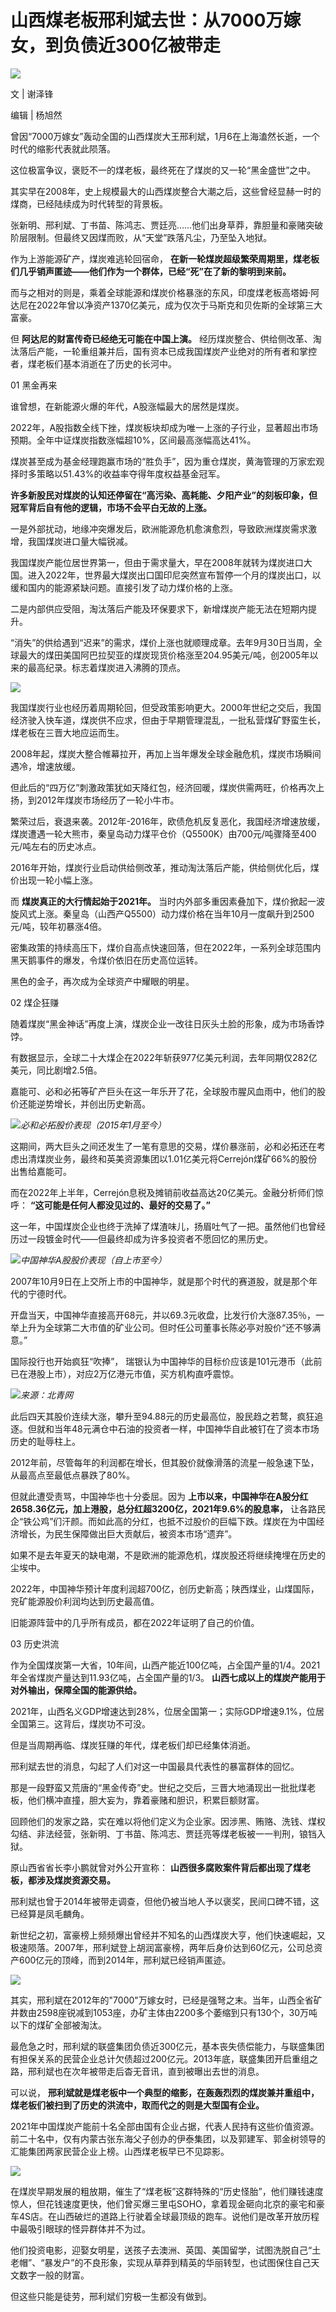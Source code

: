 # 山西煤老板邢利斌去世：从7000万嫁女，到负债近300亿被带走

![](https://inews.gtimg.com/news_bt/OqskI01YkONH8CQryPOHKsI6f56a8iJxk6Rlf7NCMpxJkAA/1000)

文 | 谢泽锋

编辑 | 杨旭然

曾因“7000万嫁女”轰动全国的山西煤炭大王邢利斌，1月6在上海溘然长逝，一个时代的缩影代表就此陨落。

这位极富争议，褒贬不一的煤老板，最终死在了煤炭的又一轮“黑金盛世”之中。

其实早在2008年，史上规模最大的山西煤炭整合大潮之后，这些曾经显赫一时的煤商，已经陆续成为时代转型的背景板。

张新明、邢利斌、丁书苗、陈鸿志、贾廷亮……他们出身草莽，靠胆量和豪赌突破阶层限制。但最终又因煤而败，从“天堂”跌落凡尘，乃至坠入地狱。

作为上游能源矿产，煤炭难逃轮回宿命， **在新一轮煤炭超级繁荣周期里，煤老板们几乎销声匿迹——他们作为一个群体，已经“死”在了新的黎明到来前。**

而与之相对的则是，乘着全球能源和煤炭价格暴涨的东风，印度煤老板高塔姆·阿达尼在2022年曾以净资产1370亿美元，成为仅次于马斯克和贝佐斯的全球第三大富豪。

但 **阿达尼的财富传奇已经绝无可能在中国上演。**
经历煤炭整合、供给侧改革、淘汰落后产能，一轮重组兼并后，国有资本已成我国煤炭产业绝对的所有者和掌控者，煤老板们基本消逝在了历史的长河中。

01 黑金再来

谁曾想，在新能源火爆的年代，A股涨幅最大的居然是煤炭。

2022年，A股指数全线下挫，煤炭板块却成为唯一上涨的子行业，显著超出市场预期。全年中证煤炭指数涨幅超10%，区间最高涨幅高达41%。

煤炭甚至成为基金经理跑赢市场的“胜负手”，因为重仓煤炭，黄海管理的万家宏观择时多策略以51.43%的收益率夺得年度权益基金冠军。

**许多新股民对煤炭的认知还停留在“高污染、高耗能、夕阳产业”的刻板印象，但冠军背后自有他的逻辑，市场不会平白无故的上涨。**

一是外部扰动，地缘冲突爆发后，欧洲能源危机愈演愈烈，导致欧洲煤炭需求激增，我国煤炭进口量大幅锐减。

我国煤炭产能位居世界第一，但由于需求量大，早在2008年就转为煤炭进口大国。进入2022年，世界最大煤炭出口国印尼突然宣布暂停一个月的煤炭出口，以缓和国内的能源紧缺问题。直接引发了动力煤价格的上涨。

二是内部供应受阻，淘汰落后产能及环保要求下，新增煤炭产能无法在短期内提升。

“消失”的供给遇到“迟来”的需求，煤价上涨也就顺理成章。去年9月30日当周，全球最大的煤田美国阿巴拉契亚的煤炭现货价格涨至204.95美元/吨，创2005年以来的最高纪录。标志着煤炭进入沸腾的顶点。

![](https://inews.gtimg.com/news_bt/OwTkf6BofPubTJatOM1d8EAD8L4ycPi9-amKtIfbbTNj4AA/1000)

我国煤炭行业也经历着周期轮回，但受政策影响更大。2000年世纪之交后，我国经济驶入快车道，煤炭供不应求，但由于早期管理混乱，一批私营煤矿野蛮生长，煤老板在三晋大地应运而生。

2008年起，煤炭大整合帷幕拉开，再加上当年爆发全球金融危机，煤炭市场瞬间遇冷，增速放缓。

但此后的“四万亿”刺激政策犹如天降红包，经济回暖，煤炭供需两旺，价格再次上扬，到2012年煤炭市场经历了一轮小牛市。

繁荣过后，衰退来袭。2012年-2016年，欧债危机反复恶化，我国经济增速放缓，煤炭遭遇一轮大熊市，秦皇岛动力煤平仓价（Q5500K）由700元/吨骤降至400元/吨左右的历史冰点。

2016年开始，煤炭行业启动供给侧改革，推动淘汰落后产能，供给侧优化后，煤价出现一轮小幅上涨。

而 **煤炭真正的大行情起始于2021年。**
当时内外部多重因素叠加下，煤价掀起一波旋风式上涨。秦皇岛（山西产Q5500）动力煤价格在当年10月一度飙升到2500元/吨，较年初暴涨4倍。

密集政策的持续高压下，煤价自高点快速回落，但在2022年，一系列全球范围内黑天鹅事件的爆发，令煤价依旧在历史高位运转。

黑色的金子，再次成为全球资产中耀眼的明星。

02 煤企狂赚

随着煤炭“黑金神话”再度上演，煤炭企业一改往日灰头土脸的形象，成为市场香饽饽。

有数据显示，全球二十大煤企在2022年斩获977亿美元利润，去年同期仅282亿美元，同比剧增2.5倍。

嘉能可、必和必拓等矿产巨头在这一年乐开了花，全球股市腥风血雨中，他们的股价还能逆势增长，并创出历史新高。

![](https://inews.gtimg.com/news_bt/O0tBXcIokRvhLSyeU18hIHKydxInbUX3tvQNTiBENRql4AA/1000)_必和必拓股价表现（2015年1月至今）_

这期间，两大巨头之间还发生了一笔有意思的交易，煤价暴涨前，必和必拓还在考虑出清煤炭业务，最终和英美资源集团以1.01亿美元将Cerrejón煤矿66%的股份出售给嘉能可。

而在2022年上半年，Cerrejón息税及摊销前收益高达20亿美元。金融分析师们惊呼： **“这可能是任何人都没见过的、最好的交易了。”**

这一年，中国煤炭企业也终于洗掉了煤渣味儿，扬眉吐气了一把。虽然他们也曾经历过一段镀金时代——但最终却成为许多投资者不愿回忆的黑历史。

![](https://inews.gtimg.com/news_bt/OxtSUO32bBXGOba2HPSmMIdihwXS9QF4OiCJsWSuqHa5MAA/1000)_中国神华A股股价表现（自上市至今）_

2007年10月9日在上交所上市的中国神华，就是那个时代的赛道股，就是那个年代的宁德时代。

开盘当天，中国神华直接高开68元，并以69.3元收盘，比发行价大涨87.35％，一举上升为全球第二大市值的矿业公司。但时任公司董事长陈必亭对股价“还不够满意。”

国际投行也开始疯狂“吹捧”， 瑞银认为中国神华的目标价应该是101元港币（此前已在港股上市），对应2万亿港元市值，买方机构直呼震惊。

![](https://inews.gtimg.com/news_bt/O5H6XthPA2xtLvXZmqh92SNcXf8OaqERc_iwy02tDCz94AA/1000)_来源：北青网_

此后四天其股价连续大涨，攀升至94.88元的历史最高位，股民趋之若鹜，疯狂追逐。但就和当年48元满仓中石油的投资者一样，中国神华自此被钉在了资本市场历史的耻辱柱上。

2012年前，尽管每年的利润都在增长，但其股价就像滑落的流星一般急速下坠，从最高点至最低点暴跌了80%。

但就此遭受责骂，中国神华也十分委屈。因为 **上市以来，中国神华在A股分红2658.36亿元，加上港股，总分红超3200亿，2021年9.6%的股息率，**
让各路民企“铁公鸡”们汗颜。而如此高的分红，也抵不过股价的巨幅下跌。煤炭在为中国经济增长，为民生保障做出巨大贡献后，被资本市场“遗弃”。

如果不是去年夏天的缺电潮，不是欧洲的能源危机，煤炭股还将继续掩埋在历史的尘埃中。

2022年，中国神华预计年度利润超700亿，创历史新高；陕西煤业，山煤国际，兖矿能源股价利润均达到历史最高值。

旧能源阵营中的几乎所有成员，都在2022年证明了自己的价值。

03 历史洪流

作为全国煤炭第一大省，10年间，山西产能近100亿吨，占全国产量的1/4。2021年全省煤炭产量达到11.93亿吨，占全国产量的1/3。
**山西七成以上的煤炭产能用于对外输出，保障全国的能源供给。**

2021年，山西名义GDP增速达到28%，位居全国第一；实际GDP增速9.1%，位居全国第三。这背后，煤炭功不可没。

但是当周期再临、煤炭狂赚的年代，煤老板们却已经集体消逝。

邢利斌去世的消息，勾起了人们对这一中国最具代表性的暴富群体的回忆。

那是一段野蛮又荒唐的“黑金传奇”史。世纪之交后，三晋大地涌现出一批批煤老板，他们横冲直撞，胆大妄为，靠着豪赌和胆识，积累巨额财富。

回顾他们的发家之路，实在难以将他们定义为企业家。因涉黑、贿赂、洗钱、煤权勾结、非法经营，张新明、丁书苗、陈鸿志、贾廷亮等煤老板被一一判刑，锒铛入狱。

原山西省省长李小鹏就曾对外公开宣称： **山西很多腐败案件背后都出现了煤老板，都涉及煤炭资源交易。**

邢利斌也曾于2014年被带走调查，但他仍被当地人予以褒奖，民间口碑不错，这已经算是凤毛麟角。

新世纪之初，富豪榜上频频爆出曾经并不知名的山西煤炭大亨，他们快速崛起，又极速陨落。2007年，邢利斌登上胡润富豪榜，两年后身价达到60亿元，公司总资产600亿元的顶峰，而到2014年，邢利斌已经销声匿迹。

![](https://inews.gtimg.com/news_bt/O-ng6Hsx4VafUxTWikRa-d2QK_BmfEtFPtGjF7N6ReALcAA/1000)

其实，邢利斌在2012年的"7000"万嫁女时，已经是强弩之末。当年，山西全省矿井数由2598座锐减到1053座，办矿主体由2200多个萎缩到只有130个，30万吨以下的煤矿全部被淘汰。

最危急之时，邢利斌的联盛集团负债近300亿元，基本丧失债偿能力，与联盛集团有担保关系的民营企业总计欠债超过200亿元。2013年底，联盛集团开启重组之路，邢利斌也在次年被带走后杳无音讯，直到被曝出去世的消息。

可以说， **邢利斌就是煤老板中一个典型的缩影，在轰轰烈烈的煤炭兼并重组中，煤老板们被扫到了历史的洪流中，取而代之的则是大型国有企业。**

2021年中国煤炭产能前十名全部由国有企业占据，代表人民持有这些价值资源。前二十名中，仅有内蒙古张东海父子创办的伊泰集团，以及郭建军、郭金树领导的汇能集团两家民营企业上榜。山西煤老板早已不见踪影。

![](https://inews.gtimg.com/news_bt/O2FVUQq4N_eVaqUuEPFlN1WggN87w38cpw4JvjebByQ_QAA/1000)

在煤炭早期发展的粗放期，催生了“煤老板”这群特殊的“历史怪胎”，他们赚钱速度惊人，但花钱速度更快，他们曾买爆三里屯SOHO，拿着现金砸向北京的豪宅和豪车4S店。在山西破烂的道路上行驶着全球最顶级的跑车。说他们是改革开放历程中最吸引眼球的怪异群体并不为过。

他们投资电影，迎娶女明星，送孩子去澳洲、英国、美国留学，试图洗脱自己“土老帽”、“暴发户”的不良形象，实现从草莽到精英的华丽转型，也试图保住自己天文数字一般的财富。

但这些只能是徒劳，邢利斌们穷极一生都没有做到。

